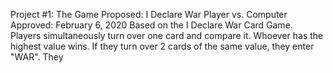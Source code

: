 Project #1: The Game
Proposed: I Declare War
          Player vs. Computer
Approved: February 6, 2020
Based on the I Declare War Card Game.
Players simultaneously turn over one card and compare it.  Whoever has the highest
value wins. If they turn over 2 cards of the same value,
they enter "WAR".  They
